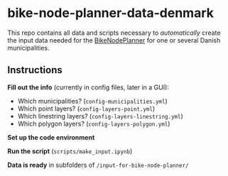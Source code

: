 # bike-node-planner-data-denmark

This repo contains all data and scripts necessary to _automatically_ create the input data needed for the [BikeNodePlanner](https://github.com/anastassiavybornova/bike-node-planner) for one or several Danish municipalities.

## Instructions

**Fill out the info** (currently in config files, later in a GUI):

* Which municipalities? (`config-municipalities.yml`)
* Which point layers? (`config-layers-point.yml`)
* Which linestring layers? (`config-layers-linestring.yml`)
* Which polygon layers? (`config-layers-polygon.yml`)

**Set up the code environment** 

**Run the script** (`scripts/make_input.ipynb`)

**Data is ready** in subfolders of `/input-for-bike-node-planner/`